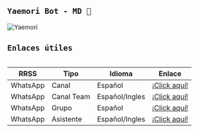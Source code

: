 ## **`Yaemori Bot - MD 🌱`**
![Yaemori](https://telegra.ph/file/731e8ba1d2a4a506903cf.jpg)


## **`Enlaces útiles`**
<table>

| RRSS | Tipo | Idioma | Enlace |
| --- | --- | --- |--- |
| WhatsApp | Canal | Español | [¡Click aquí!](https://whatsapp.com/channel/0029VaQD7LAJP216tu9liI2A) |
| WhatsApp | Canal Team | Español/Ingles | [¡Click aquí!](https://whatsapp.com/channel/0029Vam7yUg77qVaz3sIAp0z) |
| WhatsApp | Grupo | Español | [¡Click aquí!](https://chat.whatsapp.com/BeukLUNoHtNJDKmMDTfQnd) |
| WhatsApp | Asistente | Español/Ingles | [¡Click aquí!](wa.me/573218138672) |

</table>